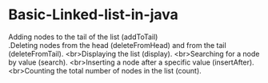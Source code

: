 # Basic-Linked-list-in-java
Adding nodes to the tail of the list (addToTail)</br>.Deleting nodes from the head (deleteFromHead) and from the tail (deleteFromTail). &lt;br>Displaying the list (display). &lt;br>Searching for a node by value (search). &lt;br>Inserting a node after a specific value (insertAfter). &lt;br>Counting the total number of nodes in the list (count).
